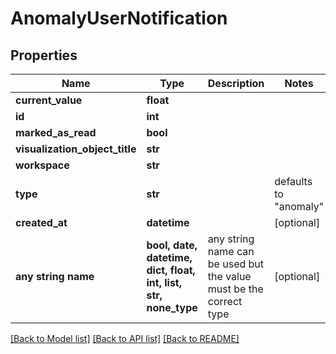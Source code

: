 # AnomalyUserNotification


## Properties
Name | Type | Description | Notes
------------ | ------------- | ------------- | -------------
**current_value** | **float** |  | 
**id** | **int** |  | 
**marked_as_read** | **bool** |  | 
**visualization_object_title** | **str** |  | 
**workspace** | **str** |  | 
**type** | **str** |  | defaults to "anomaly"
**created_at** | **datetime** |  | [optional] 
**any string name** | **bool, date, datetime, dict, float, int, list, str, none_type** | any string name can be used but the value must be the correct type | [optional]

[[Back to Model list]](../README.md#documentation-for-models) [[Back to API list]](../README.md#documentation-for-api-endpoints) [[Back to README]](../README.md)



